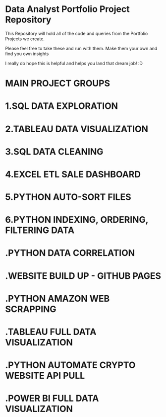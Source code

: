 # Data Analyst Portfolio Project Repository

This Repository will hold all of the code and queries from the Portfolio Projects we create.

Please feel free to take these and run with them. Make them your own and find you own insights

I really do hope this is helpful and helps you land that dream job! :D

# MAIN PROJECT GROUPS
# 1.SQL DATA EXPLORATION
# 2.TABLEAU DATA VISUALIZATION 
# 3.SQL DATA CLEANING
# 4.EXCEL ETL SALE DASHBOARD
# 5.PYTHON AUTO-SORT FILES
# 6.PYTHON INDEXING, ORDERING, FILTERING DATA
# .PYTHON DATA CORRELATION
# .WEBSITE BUILD UP - GITHUB PAGES
# .PYTHON AMAZON WEB SCRAPPING
# .TABLEAU FULL DATA VISUALIZATION
# .PYTHON AUTOMATE CRYPTO WEBSITE API PULL
# .POWER BI FULL DATA VISUALIZATION
